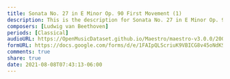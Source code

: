 ```yaml
---
title: Sonata No. 27 in E Minor Op. 90 First Movement (1)
description: This is the description for Sonata No. 27 in E Minor Op. 90 First Movement by Ludwig van Beethoven
composers: [Ludwig van Beethoven]
periods: [Classical]
audioURL: https://OpenMusicDataset.github.io/Maestro/maestro-v3.0.0/2008/MIDI-Unprocessed_07_R1_2008_01-04_ORIG_MID--AUDIO_07_R1_2008_wav--2.midi
formURL: https://docs.google.com/forms/d/e/1FAIpQLScriuK9VBICG8v45oNdKSHUYXm6CXZhVEeUgJt8YG4nVPCdzw/viewform
comments: true
share: true
date: 2021-08-08T07:43:13-06:00
---
```

